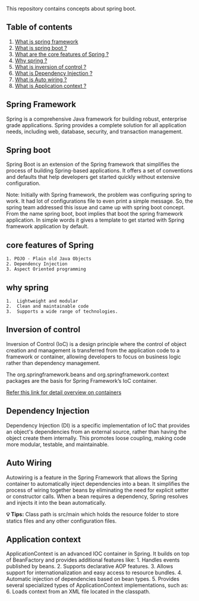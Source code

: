 This repository contains concepts about spring boot.

## Table of contents
1. [What is spring framework](#Spring-Framework)
2. [What is spring boot ?](#Spring-boot)
3. [What are the core features of Spring ?](#Core-features-of-Spring)
4. [Why spring ?](#why-Spring)
5. [What is inversion of control ?](#Inversion-Of-Control)
6. [What is Dependency Injection ?](#dependency-Injection)
7. [What is Auto wiring ?](#Auto-Wiring)
8. [What is Application context ?](#Application-context)

## Spring Framework
Spring is a comprehensive Java framework for building robust, enterprise grade applications. Spring provides a complete solution for all application needs, including 
web, database, security, and transaction management.

## Spring boot 
Spring Boot is an extension of the Spring framework that simplifies the process of building Spring-based applications. It offers a set of conventions and defaults that help developers get started quickly without extensive configuration.

Note:  Initially with Spring framework, the problem was configuring spring to work.  It had lot of configurations file to even print a simple message.  So, the spring team addressed this issue and came up with spring boot concept.  From the name spring boot, boot implies that boot the spring framework application.  In simple words it gives a template to get started with Spring framework application by default.

## core features of Spring
	1. POJO - Plain old Java Objects
	2. Dependency Injection
	3. Aspect Oriented programming

## why spring
	1.  Lightweight and modular
	2.  Clean and maintainable code
	3.  Supports a wide range of technologies.

## Inversion of control
Inversion of Control (IoC) is a design principle where the control of object creation and management is transferred from the application code to a framework or container, allowing developers to focus on business logic rather than dependency management.

The org.springframework.beans and org.springframework.context packages are the basis for Spring Framework’s IoC container.

[Refer this link for detail overview on containers](https://docs.spring.io/spring-framework/reference/core/beans/basics.html#beans-factory-xml)

## Dependency Injection
Dependency Injection (DI) is a specific implementation of IoC that provides an object's dependencies from an external source, rather than having the object create them internally. This promotes loose coupling, making code more modular, testable, and maintainable.

## Auto Wiring
Autowiring is a feature in the Spring Framework that allows the Spring container to automatically inject dependencies into a bean. It simplifies the process of wiring together beans by eliminating the need for explicit setter or constructor calls. When a bean requires a dependency, Spring resolves and injects it into the bean automatically.

**💡 Tips:**  Class path is src/main which holds the resource folder to store statics files and any other configuration files.

## Application context
ApplicationContext is an advanced IOC container in Spring. It builds on top of BeanFactory and provides additional features like:
	1. Handles events published by beans.
	2. Supports declarative AOP features.
	3. Allows support for internationalization and easy access to resource bundles.
	4. Automatic injection of dependencies based on bean types.
	5. Provides several specialized types of ApplicationContext implementations, such as:
	6. Loads context from an XML file located in the classpath.